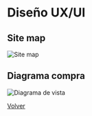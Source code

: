 # Diseño UX/UI

## Site map

![Site map](imagenes/site_map.jpg)

## Diagrama compra

![Diagrama de vista](imagenes/Diagrama_vista_compra.jpg)


[Volver](../Diseño.md)